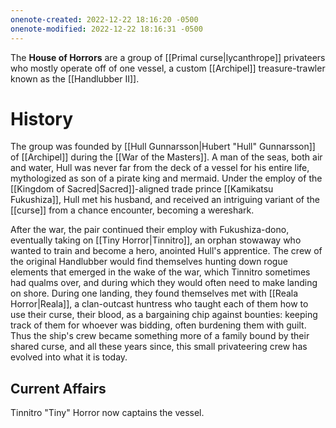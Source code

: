 ```yaml
---
onenote-created: 2022-12-22 18:16:20 -0500
onenote-modified: 2022-12-22 18:16:31 -0500
---
```


The **House of Horrors** are a group of [[Primal curse|lycanthrope]] privateers who mostly operate off of one vessel, a custom [[Archipel]] treasure-trawler known as the [[Handlubber II]]. 

# History
The group was founded by [[Hull Gunnarsson|Hubert "Hull" Gunnarsson]] of [[Archipel]] during the [[War of the Masters]]. A man of the seas, both air and water, Hull was never far from the deck of a vessel for his entire life, mythologized as son of a pirate king and mermaid. Under the employ of the [[Kingdom of Sacred|Sacred]]-aligned trade prince [[Kamikatsu Fukushiza]], Hull met his husband, and received an intriguing variant of the [[curse]] from a chance encounter, becoming a wereshark.

After the war, the pair continued their employ with Fukushiza-dono, eventually taking on [[Tiny Horror|Tinnitro]], an orphan stowaway who wanted to train and become a hero, anointed Hull's apprentice. The crew of the original Handlubber would find themselves hunting down rogue elements that emerged in the wake of the war, which Tinnitro sometimes had qualms over, and during which they would often need to make landing on shore. During one landing, they found themselves met with [[Reala Horror|Reala]], a clan-outcast huntress who taught each of them how to use their curse, their blood, as a bargaining chip against bounties: keeping track of them for whoever was bidding, often burdening them with guilt. Thus the ship's crew became something more of a family bound by their shared curse, and all these years since, this small privateering crew has evolved into what it is today.

## Current Affairs
Tinnitro "Tiny" Horror now captains the vessel.
